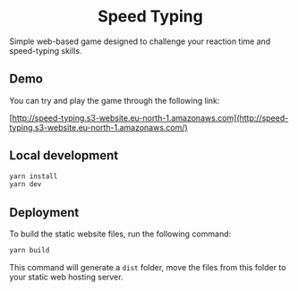 <h1 align="center">Speed Typing</h1>

Simple web-based game designed to challenge your reaction time and speed-typing skills.

## Demo

You can try and play the game through the following link:

[http://speed-typing.s3-website.eu-north-1.amazonaws.com](http://speed-typing.s3-website.eu-north-1.amazonaws.com/)

## Local development

```bash
yarn install
yarn dev
```

## Deployment

To build the static website files, run the following command:

```bash
yarn build
```

This command will generate a `dist` folder, move the files from this folder to your static web hosting server.
